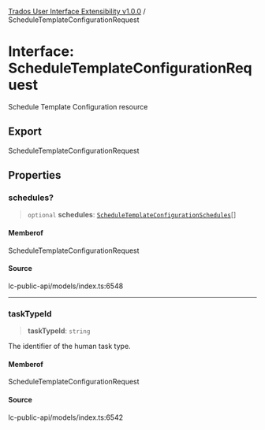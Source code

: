 [Trados User Interface Extensibility v1.0.0](../wiki/globals) / ScheduleTemplateConfigurationRequest

# Interface: ScheduleTemplateConfigurationRequest

Schedule Template Configuration resource

## Export

ScheduleTemplateConfigurationRequest

## Properties

### schedules?

> `optional` **schedules**: [`ScheduleTemplateConfigurationSchedules`](../wiki/Interface.ScheduleTemplateConfigurationSchedules)[]

#### Memberof

ScheduleTemplateConfigurationRequest

#### Source

lc-public-api/models/index.ts:6548

***

### taskTypeId

> **taskTypeId**: `string`

The identifier of the human task type.

#### Memberof

ScheduleTemplateConfigurationRequest

#### Source

lc-public-api/models/index.ts:6542
